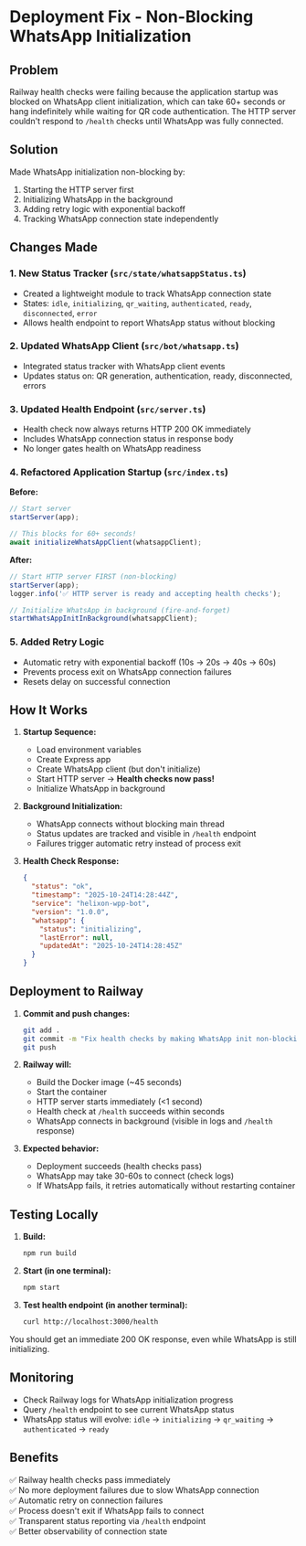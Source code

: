 # Deployment Fix - Non-Blocking WhatsApp Initialization

## Problem
Railway health checks were failing because the application startup was blocked on WhatsApp client initialization, which can take 60+ seconds or hang indefinitely while waiting for QR code authentication. The HTTP server couldn't respond to `/health` checks until WhatsApp was fully connected.

## Solution
Made WhatsApp initialization non-blocking by:
1. Starting the HTTP server first
2. Initializing WhatsApp in the background
3. Adding retry logic with exponential backoff
4. Tracking WhatsApp connection state independently

## Changes Made

### 1. New Status Tracker (`src/state/whatsappStatus.ts`)
- Created a lightweight module to track WhatsApp connection state
- States: `idle`, `initializing`, `qr_waiting`, `authenticated`, `ready`, `disconnected`, `error`
- Allows health endpoint to report WhatsApp status without blocking

### 2. Updated WhatsApp Client (`src/bot/whatsapp.ts`)
- Integrated status tracker with WhatsApp client events
- Updates status on: QR generation, authentication, ready, disconnected, errors

### 3. Updated Health Endpoint (`src/server.ts`)
- Health check now always returns HTTP 200 OK immediately
- Includes WhatsApp connection status in response body
- No longer gates health on WhatsApp readiness

### 4. Refactored Application Startup (`src/index.ts`)
**Before:**
```typescript
// Start server
startServer(app);

// This blocks for 60+ seconds!
await initializeWhatsAppClient(whatsappClient);
```

**After:**
```typescript
// Start HTTP server FIRST (non-blocking)
startServer(app);
logger.info('✅ HTTP server is ready and accepting health checks');

// Initialize WhatsApp in background (fire-and-forget)
startWhatsAppInitInBackground(whatsappClient);
```

### 5. Added Retry Logic
- Automatic retry with exponential backoff (10s → 20s → 40s → 60s)
- Prevents process exit on WhatsApp connection failures
- Resets delay on successful connection

## How It Works

1. **Startup Sequence:**
   - Load environment variables
   - Create Express app
   - Create WhatsApp client (but don't initialize)
   - Start HTTP server → **Health checks now pass!**
   - Initialize WhatsApp in background

2. **Background Initialization:**
   - WhatsApp connects without blocking main thread
   - Status updates are tracked and visible in `/health` endpoint
   - Failures trigger automatic retry instead of process exit

3. **Health Check Response:**
   ```json
   {
     "status": "ok",
     "timestamp": "2025-10-24T14:28:44Z",
     "service": "helixon-wpp-bot",
     "version": "1.0.0",
     "whatsapp": {
       "status": "initializing",
       "lastError": null,
       "updatedAt": "2025-10-24T14:28:45Z"
     }
   }
   ```

## Deployment to Railway

1. **Commit and push changes:**
   ```bash
   git add .
   git commit -m "Fix health checks by making WhatsApp init non-blocking"
   git push
   ```

2. **Railway will:**
   - Build the Docker image (~45 seconds)
   - Start the container
   - HTTP server starts immediately (<1 second)
   - Health check at `/health` succeeds within seconds
   - WhatsApp connects in background (visible in logs and `/health` response)

3. **Expected behavior:**
   - Deployment succeeds (health checks pass)
   - WhatsApp may take 30-60s to connect (check logs)
   - If WhatsApp fails, it retries automatically without restarting container

## Testing Locally

1. **Build:**
   ```bash
   npm run build
   ```

2. **Start (in one terminal):**
   ```bash
   npm start
   ```

3. **Test health endpoint (in another terminal):**
   ```bash
   curl http://localhost:3000/health
   ```

You should get an immediate 200 OK response, even while WhatsApp is still initializing.

## Monitoring

- Check Railway logs for WhatsApp initialization progress
- Query `/health` endpoint to see current WhatsApp status
- WhatsApp status will evolve: `idle` → `initializing` → `qr_waiting` → `authenticated` → `ready`

## Benefits

✅ Railway health checks pass immediately  
✅ No more deployment failures due to slow WhatsApp connection  
✅ Automatic retry on connection failures  
✅ Process doesn't exit if WhatsApp fails to connect  
✅ Transparent status reporting via `/health` endpoint  
✅ Better observability of connection state
